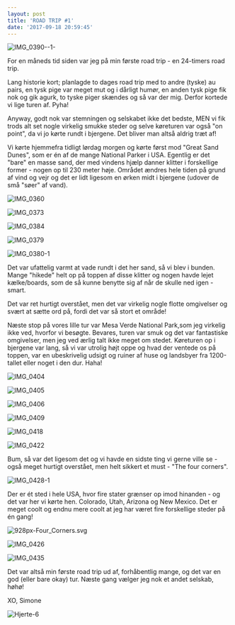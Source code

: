 ```yaml
---
layout: post
title: 'ROAD TRIP #1'
date: '2017-09-18 20:59:45'
---
```


![IMG_0390--1-](/content/images/2017/09/IMG_0390--1-.JPG)

For en måneds tid siden var jeg på min første road trip - en 24-timers road trip.

Lang historie kort; planlagde to dages road trip med to andre (tyske) au pairs, en tysk pige var meget mut og i dårligt humør, en anden tysk pige fik nok og gik agurk, to tyske piger skændes og så var der mig. Derfor kortede vi lige turen af. Pyha! 

Anyway, godt nok var stemningen og selskabet ikke det bedste, MEN vi fik trods alt set nogle virkelig smukke steder og selve køreturen var også "on point", da vi jo kørte rundt i bjergene. Det bliver man altså aldrig træt af!

Vi kørte hjemmefra tidligt lørdag morgen og kørte først mod "Great Sand Dunes", som er én af de mange National Parker i USA. Egentlig er det "bare" en masse sand, der med vindens hjælp danner klitter i forskellige former - nogen op til 230 meter høje. Området ændres hele tiden på grund af vind og vejr og det er lidt ligesom en ørken midt i bjergene (udover de små "søer" af vand).

![IMG_0360](/content/images/2017/09/IMG_0360.JPG)

![IMG_0373](/content/images/2017/09/IMG_0373.JPG)

![IMG_0384](/content/images/2017/09/IMG_0384.JPG)

![IMG_0379](/content/images/2017/09/IMG_0379.JPG)

![IMG_0380-1](/content/images/2017/09/IMG_0380-1.JPG)

Det var ufattelig varmt at vade rundt i det her sand, så vi blev i bunden. Mange "hikede" helt op på toppen af disse klitter og nogen havde lejet kælke/boards, som de så kunne benytte sig af når de skulle ned igen - smart. 

Det var ret hurtigt overstået, men det var virkelig nogle flotte omgivelser og svært at sætte ord på, fordi det var så stort et område!

Næste stop på vores lille tur var Mesa Verde National Park,som jeg virkelig ikke ved, hvorfor vi besøgte. Bevares, turen var smuk og det var fantastiske omgivelser, men jeg ved ærlig talt ikke meget om stedet. Køreturen op i bjergene var lang, så vi var utrolig højt oppe og hvad der ventede os på toppen, var en ubeskrivelig udsigt og ruiner af huse og landsbyer fra 1200-tallet eller noget i den dur. Haha!

![IMG_0404](/content/images/2017/09/IMG_0404.JPG)

![IMG_0405](/content/images/2017/09/IMG_0405.JPG)

![IMG_0406](/content/images/2017/09/IMG_0406.JPG)

![IMG_0409](/content/images/2017/09/IMG_0409.JPG)

![IMG_0418](/content/images/2017/09/IMG_0418.JPG)

![IMG_0422](/content/images/2017/09/IMG_0422.JPG)

Bum, så var det ligesom det og vi havde en sidste ting vi gerne ville se - også meget hurtigt overstået, men helt sikkert et must - "The four corners". 

![IMG_0428-1](/content/images/2017/09/IMG_0428-1.JPG)

Der er ét sted i hele USA, hvor fire stater grænser op imod hinanden - og det var her vi kørte hen. Colorado, Utah, Arizona og New Mexico. Det er meget coolt og endnu mere coolt at jeg har været fire forskellige steder på én gang!

![928px-Four_Corners.svg](/content/images/2017/09/928px-Four_Corners.svg.png)

![IMG_0426](/content/images/2017/09/IMG_0426.JPG)

![IMG_0435](/content/images/2017/09/IMG_0435.JPG)


Det var altså min første road trip ud af, forhåbentlig mange, og det var en god (eller bare okay) tur. Næste gang vælger jeg nok et andet selskab, høhø! 

XO, Simone

![Hjerte-6](/content/images/2017/09/Hjerte-6.jpg)


